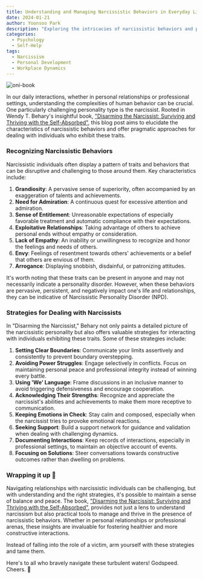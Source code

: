 ```yaml
---
title: Understanding and Managing Narcissistic Behaviors in Everyday Life
date: 2024-01-21
author: Yoonsoo Park
description: "Exploring the intricacies of narcissistic behaviors and providing strategies for effectively dealing with narcissists in personal and professional settings."
categories:
  - Psychology
  - Self-Help
tags:
  - Narcissism
  - Personal Development
  - Workplace Dynamics
---
```


![oni-book](images/oni-book.webp)

In our daily interactions, whether in personal relationships or professional settings, understanding the complexities of human behavior can be crucial. One particularly challenging personality type is the narcissist. Rooted in Wendy T. Behary's insightful book, ["Disarming the Narcissist: Surviving and Thriving with the Self-Absorbed"](https://amzn.to/48GsUMR), this blog post aims to elucidate the characteristics of narcissistic behaviors and offer pragmatic approaches for dealing with individuals who exhibit these traits.

### Recognizing Narcissistic Behaviors

Narcissistic individuals often display a pattern of traits and behaviors that can be disruptive and challenging to those around them. Key characteristics include:

1. **Grandiosity**: A pervasive sense of superiority, often accompanied by an exaggeration of talents and achievements.
2. **Need for Admiration**: A continuous quest for excessive attention and admiration.
3. **Sense of Entitlement**: Unreasonable expectations of especially favorable treatment and automatic compliance with their expectations.
4. **Exploitative Relationships**: Taking advantage of others to achieve personal ends without empathy or consideration.
5. **Lack of Empathy**: An inability or unwillingness to recognize and honor the feelings and needs of others.
6. **Envy**: Feelings of resentment towards others' achievements or a belief that others are envious of them.
7. **Arrogance**: Displaying snobbish, disdainful, or patronizing attitudes.

It's worth noting that these traits can be present in anyone and may not necessarily indicate a personality disorder. However, when these behaviors are pervasive, persistent, and negatively impact one's life and relationships, they can be indicative of Narcissistic Personality Disorder (NPD).

### Strategies for Dealing with Narcissists

In "Disarming the Narcissist," Behary not only paints a detailed picture of the narcissistic personality but also offers valuable strategies for interacting with individuals exhibiting these traits. Some of these strategies include:

1. **Setting Clear Boundaries**: Communicate your limits assertively and consistently to prevent boundary overstepping.
2. **Avoiding Power Struggles**: Engage selectively in conflicts. Focus on maintaining personal peace and professional integrity instead of winning every battle.
3. **Using 'We' Language**: Frame discussions in an inclusive manner to avoid triggering defensiveness and encourage cooperation.
4. **Acknowledging Their Strengths**: Recognize and appreciate the narcissist's abilities and achievements to make them more receptive to communication.
5. **Keeping Emotions in Check**: Stay calm and composed, especially when the narcissist tries to provoke emotional reactions.
6. **Seeking Support**: Build a support network for guidance and validation when dealing with challenging dynamics.
7. **Documenting Interactions**: Keep records of interactions, especially in professional settings, to maintain an objective account of events.
8. **Focusing on Solutions**: Steer conversations towards constructive outcomes rather than dwelling on problems.

### Wrapping it up 👏

Navigating relationships with narcissistic individuals can be challenging, but with understanding and the right strategies, it's possible to maintain a sense of balance and peace. The book, ["Disarming the Narcissist: Surviving and Thriving with the Self-Absorbed"](https://amzn.to/48GsUMR), provides not just a lens to understand narcissism but also practical tools to manage and thrive in the presence of narcissistic behaviors. Whether in personal relationships or professional arenas, these insights are invaluable for fostering healthier and more constructive interactions.

Instead of falling into the role of a victim, arm yourself with these strategies and tame them.

Here's to all who bravely navigate these turbulent waters! Godspeed.
Cheers. 🍺
